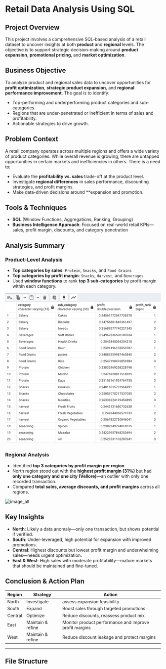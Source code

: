 # Retail Data Analysis Using SQL

## Project Overview

This project involves a comprehensive SQL-based analysis of a retail dataset to uncover insights at both **product** and **regional** levels. The objective is to support strategic decision-making around **product expansion**, **promotional pricing**, and **market optimization**.



## Business Objective

To analyze product and regional sales data to uncover opportunities for **profit optimization**, **strategic product expansion**, and **regional performance improvement**. The goal is to identify:

- Top-performing and underperforming product categories and sub-categories.
- Regions that are under-penetrated or inefficient in terms of sales and profitability.
- Actionable strategies to drive growth.



## Problem Context

A retail company operates across multiple regions and offers a wide variety of product categories. While overall revenue is growing, there are untapped opportunities in certain markets and inefficiencies in others. There is a need to:

- Evaluate the **profitability vs. sales** trade-off at the product level.
- Investigate **regional differences** in sales performance, discounting strategies, and profit margins.
- Make data-driven decisions around **expansion and promotion.



## Tools & Techniques

- **SQL** (Window Functions, Aggregations, Ranking, Grouping)
- **Business Intelligence Approach**: Focused on real-world retail KPIs—sales, profit margin, discounts, and category penetration



## Analysis Summary

### Product-Level Analysis
- **Top categories by sales**: `Protein`, `Snacks`, and `Food Grains`
- **Top categories by profit margin**: `Snacks`, `Harvest`, and `Beverages`
- Used **window functions** to rank **top 3 sub-categories** by profit margin within each category.

![Top 3 Sub-Categories by Profit Margin](images/top_3_sub_cat.png)


### Regional Analysis
- Identified **top 3 categories by profit margin per region**
- North region stood out with the **highest profit margin (31%)** but had **only one category and one city (Vellore)**—an outlier with only one recorded transaction.
- Compared **total sales, average discounts, and profit margins** across all regions.

![image_alt]("KPI_regionwise.png")



## Key Insights

- **North**: Likely a data anomaly—only one transaction, but shows potential if verified.
- **South**: Under-leveraged, high potential for expansion with improved promotions.
- **Central**: Highest discounts but lowest profit margin and underwhelming sales—needs urgent optimization.
- **East & West**: High sales with moderate profitability—mature markets that should be maintained and fine-tuned.



## Conclusion & Action Plan

| Region   | Strategy         | Action                                                              |
|----------|------------------|---------------------------------------------------------------------|
| North    | Investigate      | assess expansion feasibility                         |
| South    | Expand           | Boost sales through targeted promotions                             |
| Central  | Optimize         | Reduce discounts, reassess product mix                              |
| East     | Maintain & refine| Monitor product performance and improve profit margins              |
| West     | Maintain & refine| Reduce discount leakage and protect margins                         |

---

## File Structure

